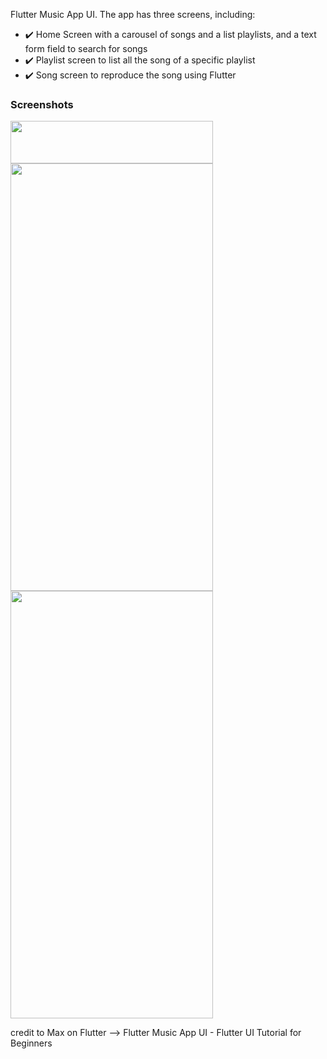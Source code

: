 Flutter Music App UI. The app has three screens, including:

- ✔️  Home Screen with a carousel of songs and a list playlists, and a text form field to search for songs
- ✔️  Playlist screen to list all the song of a specific playlist 
- ✔️  Song screen to reproduce the song using Flutter


### Screenshots 

<img src="https://user-images.githubusercontent.com/7443126/202563681-f942578b-5f21-4695-8538-3cdd1441dade.png" width="324" height="68">     <img src="https://user-images.githubusercontent.com/7443126/202563682-9832ae3b-db72-4d21-9d68-cf40107dfe89.png" width="324" height="684">     <img src="https://user-images.githubusercontent.com/7443126/202563687-1b6bb1c2-813a-4d7f-867e-4dd61bdce881.png" width="324" height="684">

credit to Max on Flutter --> Flutter Music App UI - Flutter UI Tutorial for Beginners
